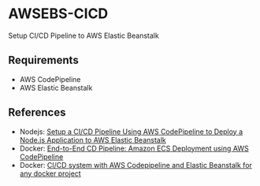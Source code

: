 # AWSEBS-CICD

Setup CI/CD Pipeline to AWS Elastic Beanstalk

## Requirements

- AWS CodePipeline
- AWS Elastic Beanstalk

## References

- Nodejs: [Setup a CI/CD Pipeline Using AWS CodePipeline to Deploy a Node.js Application to AWS Elastic Beanstalk](https://aws.plainenglish.io/setup-a-ci-cd-pipeline-using-aws-codepipeline-to-deploy-a-node-js-application-to-elastic-beanstalk-5c75fcaf72e0)
- Docker: [End-to-End CD Pipeline: Amazon ECS Deployment using AWS CodePipeline](https://medium.com/thelorry-product-tech-data/end-to-end-cd-pipeline-amazon-ecs-deployment-using-aws-codepipeline-332b19ca2a9)
- Docker: [CI/CD system with AWS Codepipeline and Elastic Beanstalk for any docker project](https://anandb3.medium.com/ci-cd-system-with-aws-codepipeline-and-elastic-beanstalk-for-any-docker-project-e8604059f1ce)
